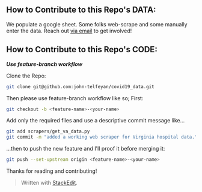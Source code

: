 
## How to Contribute to this Repo's DATA:
We  populate a google sheet. Some folks web-scrape and  some manually enter the data. Reach out [via email](https://bit.ly/3aSlS9K) to get involved!

## How to Contribute to this Repo's CODE:
***Use feature-branch workflow***

Clone the Repo:
```bash
git clone git@github.com:john-telfeyan/covid19_data.git
```
Then please use feature-branch workflow like so; First:
```bash
git checkout -b <feature-name>-<your-name>
```

Add only the required files and use a descriptive commit message like...
```bash
git add scrapers/get_va_data.py
git commit -m "added a working web scraper for Virginia hospital data."
```
 ...then to push the new feature and I'll proof it before merging it:
```bash
git push --set-upstream origin <feature-name>-<your-name>
```

Thanks for reading and contributing!

> Written with [StackEdit](https://stackedit.io/).
<!--stackedit_data:
eyJoaXN0b3J5IjpbLTg1NjQ1NTU4OCw2Nzg3NTE4MThdfQ==
-->